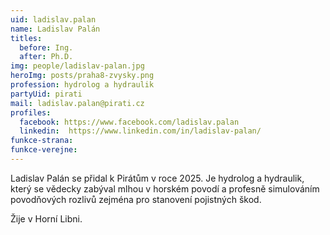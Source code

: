 ```yaml
---
uid: ladislav.palan
name: Ladislav Palán
titles:
  before: Ing.
  after: Ph.D.
img: people/ladislav-palan.jpg
heroImg: posts/praha8-zvysky.png
profession: hydrolog a hydraulik
partyUid: pirati
mail: ladislav.palan@pirati.cz
profiles:
  facebook: https://www.facebook.com/ladislav.palan
  linkedin:  https://www.linkedin.com/in/ladislav-palan/
funkce-strana:
funkce-verejne:
---
```


Ladislav Palán se přidal k Pirátům v roce 2025. Je hydrolog a hydraulik, který se vědecky zabýval mlhou v horském povodí a profesně simulováním povodňových rozlivů zejména pro stanovení pojistných škod. 

Žije v Horní Libni.
